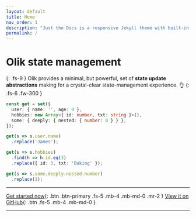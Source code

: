 ```yaml
---
layout: default
title: Home
nav_order: 1
description: "Just the Docs is a responsive Jekyll theme with built-in search that is easily customizable and hosted on GitHub Pages."
permalink: /
---
```


# Olik state management
{: .fs-9 }
Olik provides a minimal, but powerful, set of **state update abstractions** making for a crystal-clear state-management experience. 👌
{: .fs-6 .fw-300 }
```ts
const get = set({
  user: { name: '', age: 0 },
  hobbies: new Array<{ id: number, txt: string }>(),
  some: { deeply: { nested: { number: 0 } } },
});
```
```ts
get(s => s.user.name)
  .replace('James');
```
```ts
get(s => s.hobbies)
  .find(h => h.id.eq(3)
  .replace({ id: 3, txt: 'Baking' });
```
```ts
get(s => s.some.deeply.nested.number)
  .replace(1);
```
---

[Get started now](#getting-started){: .btn .btn-primary .fs-5 .mb-4 .mb-md-0 .mr-2 } [View it on GitHub](https://github.com/memeplexx/olik){: .btn .fs-5 .mb-4 .mb-md-0 }

---
